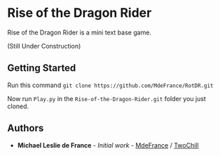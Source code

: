 # Rise of the Dragon Rider

Rise of the Dragon Rider is a mini text base game.



(Still Under Construction)


## Getting Started
Run this command ```git clone https://github.com/MdeFrance/RotDR.git```

Now run ```Play.py``` in the ```Rise-of-the-Dragon-Rider.git``` folder you just cloned.


## Authors

* **Michael Leslie de France** - *Initial work* - [MdeFrance](https://github.com/MdeFrance) / [TwoChill](https://github.com/TwoChill)
